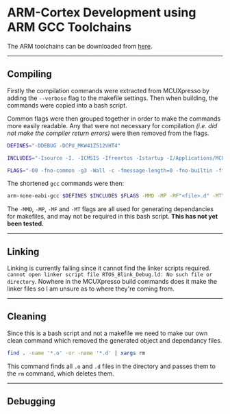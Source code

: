 # ARM-Cortex Development using ARM GCC Toolchains

The ARM toolchains can be downloaded from [here](https://developer.arm.com/open-source/gnu-toolchain/gnu-rm).

---

## Compiling

Firstly the compilation commands were extracted from MCUXpresso by adding the `--verbose` flag to the makefile settings. Then when building, the commands were copied into a bash script.

Common flags were then grouped together in order to make the commands more easily readable. Any that were not necessary for compilation *(i.e. did not make the compiler return errors)* were then removed from the flags.

```bash
DEFINES="-DDEBUG -DCPU_MKW41Z512VHT4"

INCLUDES="-Isource -I. -ICMSIS -Ifreertos -Istartup -I/Applications/MCUXpressoIDE_10.0.2_411/ide/tools/features/include"

FLAGS="-O0 -fno-common -g3 -Wall -c -fmessage-length=0 -fno-builtin -ffunction-sections -fdata-sections -mcpu=cortex-m0plus -mthumb"
```

The shortened `gcc` commands were then:

```bash
arm-none-eabi-gcc $DEFINES $INCLUDES $FLAGS -MMD -MP -MF"<file>.d" -MT"<file>.o" -MT"<file>.d" -o "<file>.o" "<file>.c"
```

The `-MMD`, `-MP`, `-MF` and `-MT` flags are all used for generating dependancies for makefiles, and may not be required in this bash script. **This has not yet been tested.**  

---

## Linking

Linking is currently failing since it cannot find the linker scripts required. `cannot open linker script file RTOS_Blink_Debug.ld: No such file or directory`. Nowhere in the MCUXpresso build commands does it make the linker files so I am unsure as to where they're coming from.

---

## Cleaning

Since this is a bash script and not a makefile we need to make our own clean command which removed the generated object and dependancy files.

```bash
find . -name '*.o' -or -name '*.d' | xargs rm
```

This command finds all `.o` and `.d` files in the directory and passes them to the `rm` command, which deletes them.

---

## Debugging
